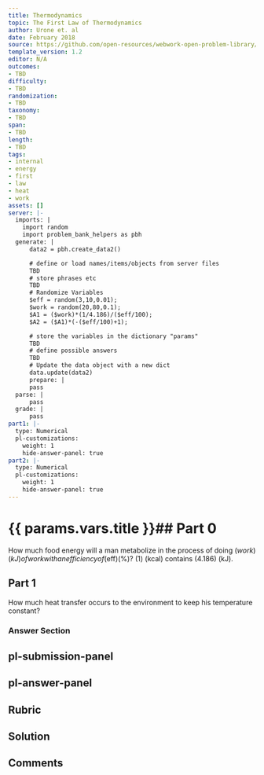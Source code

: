 ```yaml
---
title: Thermodynamics
topic: The First Law of Thermodynamics
author: Urone et. al
date: February 2018
source: https://github.com/open-resources/webwork-open-problem-library/tree/master/Contrib/BrockPhysics/College_Physics_Urone/15.Thermodynamics/The_First_Law_of_Thermodynamics/NU_U17-15-01-006.pg
template_version: 1.2
editor: N/A
outcomes:
- TBD
difficulty:
- TBD
randomization:
- TBD
taxonomy:
- TBD
span:
- TBD
length:
- TBD
tags:
- internal
- energy
- first
- law
- heat
- work
assets: []
server: |-
  imports: |
    import random
    import problem_bank_helpers as pbh
  generate: |
      data2 = pbh.create_data2()

      # define or load names/items/objects from server files
      TBD
      # store phrases etc
      TBD
      # Randomize Variables
      $eff = random(3,10,0.01);
      $work = random(20,80,0.1);
      $A1 = ($work)*(1/4.186)/($eff/100);
      $A2 = ($A1)*(-($eff/100)+1);

      # store the variables in the dictionary "params"
      TBD
      # define possible answers
      TBD
      # Update the data object with a new dict
      data.update(data2)
      prepare: |
      pass
  parse: |
      pass
  grade: |
      pass
part1: |-
  type: Numerical
  pl-customizations:
    weight: 1
    hide-answer-panel: true
part2: |-
  type: Numerical
  pl-customizations:
    weight: 1
    hide-answer-panel: true
---
```


# {{ params.vars.title }}## Part 0 
How much food energy will a man metabolize in the process of doing ($work) (kJ) of work with an efficiency of ($eff)(%)? (1) (kcal) contains (4.186) (kJ). 
## Part 1 
How much heat transfer occurs to the environment to keep his temperature constant? 


### Answer Section 


## pl-submission-panel 


## pl-answer-panel 


## Rubric 


## Solution 


## Comments 


